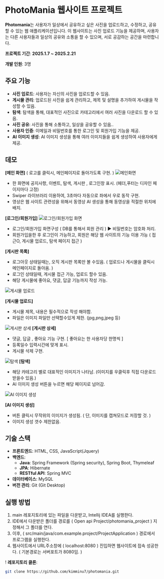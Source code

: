 # PhotoMania 웹사이트 프로젝트 

**Photomania**는 사용자가 일상에서 공유하고 싶은 사진을 업로드하고, 수정하고, 공유할 수 있는 웹 애플리케이션입니다. 
이 웹사이트는 사진 업로드 기능을 제공하며, 사용자는 다른 사용자들과 일상의 공유와 소통을 할 수 있으며, 서로 공감하는 공간을 마련합니다.

**프로젝트 기간**: **2025.1.7 ~ 2025.2.21**

**개발 인원**: 3명

## 주요 기능

- **사진 업로드**: 사용자는 자신의 사진을 업로드할 수 있음.
- **게시물 관리**: 업로드된 사진을 쉽게 관리하고, 제목 및 설명을 추가하여 게시물을 작성할 수 있음.
- **탐색**: 탐색을 통해, 대표적인 사진으로 카테고리에서 여러 사진을 다운로드 할 수 있음. 
- **사진 공유**:  사진을 통해 소통하고, 일상을 공유할 수 있음..
- **사용자 인증**: 이메일과 비밀번호를 통한 로그인 및 회원가입 기능을 제공.
- **AI 이미지 생성**: AI 이미지 생성을 통해 여러 이미지들을 쉽게 생성하여 사용자에게 제공.

## 데모
**[메인 화면]** ( 로고를 클릭시, 메인페이지로 돌아가도록 구현. )
![메인화면](https://github.com/user-attachments/assets/f2cb70ac-a07b-49c7-971f-9e14f882ff54)
- 한 화면에 공지사항, 이벤트, 탐색, 게시판 , 로그인창 표시. (헤더,푸터는 디자인 페이지마다 고정)
- Swiper 라이브러리 이용하여, 3초마다 자동으로 좌에서 우로 동작 구현.
- 영상은 웹 사이트 관련성을 위해서 동영상 AI 생성을 통해 동영상을 적절한 위치에 배치.

**[로그인/회원가입]**
![로그인/회원가입 화면](https://github.com/user-attachments/assets/36d5e4aa-7af4-4a8d-bf8e-89fbe18f1161)
- 로그인/회원가입 화면구성 ( DB를 통해서 회원 관리 ) ▶ 비밀번호는 암호화 처리.
- 회원가입을한 후 로그인이 가능하고, 회원은 해당 웹 사이트의 기능 이용 가능 ( 접근O, 게시물 업로드, 탐색 페이지 접근 )

**[게시판 목록]**
- 로그아웃 상태일때는, 오직 게시판 목록만 볼 수있음. ( 업로드나 게시물을 클릭시 메인페이지로 돌아옴. )
- 로그인 상태일때, 게시물 접근 가능, 업로드 할수 있음. 
- 해당 게시물에 좋아요, 댓글, 답글 기능까지 작성 가능.

![게시물 업로드](https://github.com/user-attachments/assets/21705158-b0d3-4ccd-b914-f8deb0e5233d)

**[게시물 업로드]**
- 게시물 제목, 내용은 필수적으로 작성 해야함.
- 파일은 이미지 파일만 선택할수있게 제한. (jpg,png,jpeg 등)

![게시판 상세](https://github.com/user-attachments/assets/f86fa048-e3f8-4b12-8d17-d2287e2244f4)
**[게시판 상세]**
- 댓글, 답글 , 좋아요 기능 구현. [ 좋아요는 한 사용자당 한명씩 ]
- 등록일수 입력시간에 맞게 표시.
- 게시물 삭제 구현.

![탐색](https://github.com/user-attachments/assets/4e900adc-3178-43e0-9f1a-194bdbe6c680)
**[탐색]**
- 해당 카테고리 별로 대표적인 이미지가 나타남. (이미지를 우클릭후 직접 다운로드 받을수 있음.)
- AI 이미지 생성 버튼을 누르면 해당 페이지로 넘어감.


![AI 이미지 생성](https://github.com/user-attachments/assets/e64aed73-1597-46c3-abd9-e9f4ffe6a67e)

**[AI 이미지 생성]**
- 버튼 클릭시 무작위의 이미지가 생성됨. ( 단, 이미지를 캡쳐모드로 저장할 것. )
- 이미지 생성 갯수 제한없음.

## 기술 스택

- **프론트엔드**: HTML, CSS, JavaScript(Jquery)
- **백엔드**: 
  - **Java**: Spring Framework (Spring security), Spring Boot, Thymeleaf
  - **JPA**: Hibernate
  - **RESTful API**: Spring MVC
- **데이터베이스**: MySQL
- **버전 관리**: Git (Git Desktop)

## 실행 방법
1. main 레포지토리에 있는 파일을 다운받고, Intellij IDEA를 실행한다.
2. IDE에서 다운받은 폴더를 경로를 ( Open api Project/photomania_project ) 지정해서 그 폴더를 연다.
3. 이후, ( src/main/java/com.example.project/ProjectApplication ) 경로에서 프로그램을 실행한다.
4. 웹사이트에서 URL주소창에 ( localhost:8080 ) 진입하면 웹사이트에 접속 성공한다. ( 기본경로는 서버포트가 8080임. )



! **레포지토리 클론**: 
   ```bash
   git clone https://github.com/kimminu7/photomania.git
